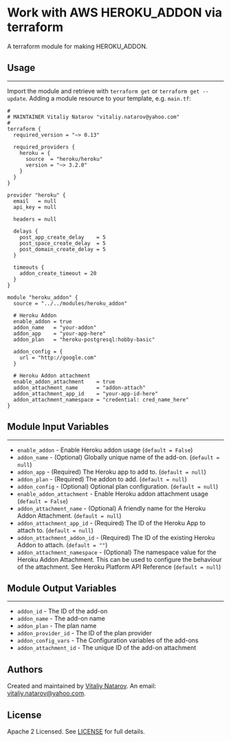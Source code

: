 # Work with AWS HEROKU_ADDON via terraform

A terraform module for making HEROKU_ADDON.


## Usage
----------------------
Import the module and retrieve with ```terraform get``` or ```terraform get --update```. Adding a module resource to your template, e.g. `main.tf`:

```
#
# MAINTAINER Vitaliy Natarov "vitaliy.natarov@yahoo.com"
#
terraform {
  required_version = "~> 0.13"

  required_providers {
    heroku = {
      source  = "heroku/heroku"
      version = "~> 3.2.0"
    }
  }
}

provider "heroku" {
  email   = null
  api_key = null

  headers = null

  delays {
    post_app_create_delay    = 5
    post_space_create_delay  = 5
    post_domain_create_delay = 5
  }

  timeouts {
    addon_create_timeout = 20
  }
}

module "heroku_addon" {
  source = "../../modules/heroku_addon"

  # Heroku Addon
  enable_addon = true
  addon_name   = "your-addon"
  addon_app    = "your-app-here"
  addon_plan   = "heroku-postgresql:hobby-basic"

  addon_config = {
    url = "http://google.com"
  }

  # Heroku Addon attachment
  enable_addon_attachment    = true
  addon_attachment_name      = "addon-attach"
  addon_attachment_app_id    = "your-app-id-here"
  addon_attachment_namespace = "credential: cred_name_here"
}
```

## Module Input Variables
----------------------
- `enable_addon` - Enable Heroku addon usage (`default = False`)
- `addon_name` - (Optional) Globally unique name of the add-on. (`default = null`)
- `addon_app` - (Required) The Heroku app to add to. (`default = null`)
- `addon_plan` - (Required) The addon to add. (`default = null`)
- `addon_config` - (Optional) Optional plan configuration. (`default = null`)
- `enable_addon_attachment` - Enable Heroku addon attachment usage (`default = False`)
- `addon_attachment_name` - (Optional) A friendly name for the Heroku Addon Attachment. (`default = null`)
- `addon_attachment_app_id` - (Required) The ID of the Heroku App to attach to. (`default = null`)
- `addon_attachment_addon_id` - (Required) The ID of the existing Heroku Addon to attach. (`default = ""`)
- `addon_attachment_namespace` - (Optional) The namespace value for the Heroku Addon Attachment. This can be used to configure the behaviour of the attachment. See Heroku Platform API Reference (`default = null`)

## Module Output Variables
----------------------
- `addon_id` - The ID of the add-on
- `addon_name` - The add-on name
- `addon_plan` - The plan name
- `addon_provider_id` - The ID of the plan provider
- `addon_config_vars` - The Configuration variables of the add-ons
- `addon_attachment_id` - The unique ID of the add-on attachment


## Authors

Created and maintained by [Vitaliy Natarov](https://github.com/SebastianUA). An email: [vitaliy.natarov@yahoo.com](vitaliy.natarov@yahoo.com).

## License

Apache 2 Licensed. See [LICENSE](https://github.com/SebastianUA/terraform/blob/master/LICENSE) for full details.

